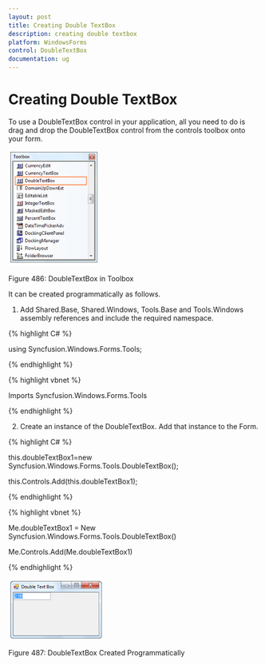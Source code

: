 ```yaml
---
layout: post
title: Creating Double TextBox
description: creating double textbox
platform: WindowsForms
control: DoubleTextBox
documentation: ug
---
```

# Creating Double TextBox

To use a DoubleTextBox control in your application, all you need to do is drag and drop the DoubleTextBox control from the 
controls toolbox onto your form.


![](DoubleTextBox-images/DoubleTextBox_img2.png)
 
Figure 486: DoubleTextBox in Toolbox

It can be created programmatically as follows.

1.   Add Shared.Base, Shared.Windows, Tools.Base and Tools.Windows assembly references and include the required namespace.

{% highlight C# %}  

using Syncfusion.Windows.Forms.Tools;

{% endhighlight %} 



 {% highlight vbnet %} 

Imports Syncfusion.Windows.Forms.Tools

 {% endhighlight %}

 
2. Create an instance of the DoubleTextBox. Add that instance to the Form.

{% highlight C# %}  

this.doubleTextBox1=new Syncfusion.Windows.Forms.Tools.DoubleTextBox();

this.Controls.Add(this.doubleTextBox1);
 
{% endhighlight %}


 
{% highlight vbnet %} 

 Me.doubleTextBox1 = New Syncfusion.Windows.Forms.Tools.DoubleTextBox()

Me.Controls.Add(Me.doubleTextBox1)

{% endhighlight %}

 
![](DoubleTextBox-images/DoubleTextBox_img3.png)

Figure 487: DoubleTextBox Created Programmatically







